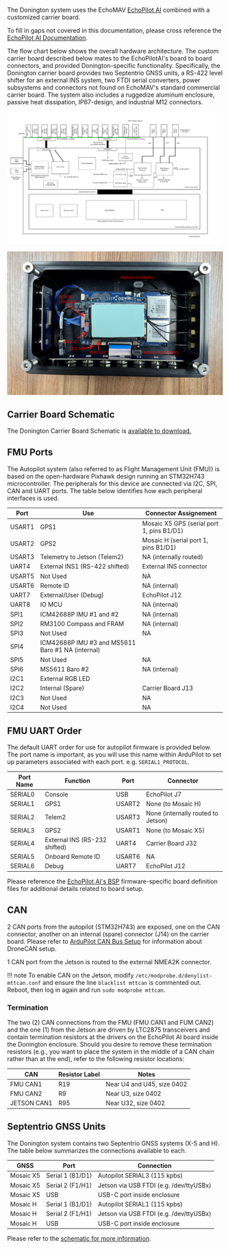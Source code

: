 The Donington system uses the EchoMAV [EchoPilot AI](https://echomav.com/product/echopilot-ai/) combined with a customized carrier board.

To fill in gaps not covered in this documentation, please cross reference the [EchoPilot AI Documentation](https://echomav.github.io/docs/latest/echopilot_ai/). 

The flow chart below shows the overall hardware architecture. The custom carrier board described below mates to the EchoPilotAI's board to board connectors, and provided Donington-specific functionality. Specifically, the Donington carrier board provides two Septentrio GNSS units, a RS-422 level shifter for an external INS system, two FTDI serial converters, power subsystems and connectors not found on EchoMAV's standard commercial carrier board. The system also includes a ruggedize aluminum enclosure, passive heat dissipation, IP67-design, and industrial M12 connectors.

![Flow Chart](assets/flow_chart.png)

![Inside Box](assets/inside_box.png)

## Carrier Board Schematic

The Donington Carrier Board Schematic is [available to download.](assets/schematic.pdf) 

## FMU Ports

The Autopilot system (also referred to as Flight Management Unit (FMU)) is based on the open-hardware Pixhawk design running an STM32H743 microcontroller. The peripherals for this device are connected via I2C, SPI, CAN and UART ports. The table below identifies how each peripheral interfaces is used.

Port | Use | Connector Assignement
------------ | ------------- | ------------ 
USART1 | GPS1 | Mosaic X5 GPS (serial port 1, pins B1/D1)
USART2 | GPS2 | Mosaic H (serial port 1, pins B1/D1)
USART3 | Telemetry to Jetson (Telem2) | NA (internally routed)
UART4 | External INS1 (RS-422 shifted) | External INS connector 
USART5 | Not Used | NA 
USART6 | Remote ID | NA (internal)
UART7 | External/User (Debug) | EchoPilot J12
UART8 | IO MCU | NA (internal)
SPI1 | ICM42688P IMU #1 and #2 | NA (internal)
SPI2 | RM3100 Compass and FRAM | NA (internal)
SPI3 | Not Used | NA
SPI4 | ICM42688P IMU #3 and MS5611 Baro #1 NA (internal)
SPI5 | Not Used | NA
SPI6 | MS5611 Baro #2 | NA (internal)
I2C1 | External RGB LED | 
I2C2 | Internal (Spare) | Carrier Board J13
I2C3 | Not Used | NA
I2C4 | Not Used | NA

## FMU UART Order

The default UART order for use for autopilot firmware is provided below. The port name is important, as you will use this name within ArduPilot to set up parameters associated with each port. e.g. `SERIAL1_PROTOCOL`.

Port Name | Function | Port | Connector
------------ | ------------- | ------------ | ------------
SERIAL0 | Console | USB | EchoPilot J7
SERIAL1 | GPS1 | USART2 | None (to Mosaic H)
SERIAL2 | Telem2 | USART3 | None (internally routed to Jetson)
SERIAL3 | GPS2 | USART1 | None (to Mosaic X5)
SERIAL4 | External INS (RS-232 shifted) | UART4 | Carrier Board J32
SERIAL5 | Onboard Remote ID | USART6 | NA
SERIAL6 | Debug | UART7 | EchoPilot J12

Please reference the [EchoPilot AI's BSP](https://github.com/EchoMAV/echopilot_ai_bsp) firmware-specific board definition files for additional details related to board setup.

## CAN

2 CAN ports from the autopilot (STM32H743) are exposed, one on the CAN connector, another on an internal (spare) connector (J14) on the carrier board. Please refer to [ArduPilot CAN Bus Setup](https://ardupilot.org/rover/docs/common-canbus-setup-advanced.html) for information about DroneCAN setup.

1 CAN port from the Jetson is routed to the external NMEA2K connector. 

!!! note
    To enable CAN on the Jetson, modify `/etc/modprobe.d/denylist-mttcan.conf` and ensure the line `blacklist mttcan` is commented out. Reboot, then log in again and run `sudo modprobe mttcan`.

### Termination

The two (2) CAN connections from the FMU (FMU CAN1 and FUM CAN2) and the one (1) from the Jetson are driven by LTC2875 transceivers and contain termination resistors at the drivers on the EchoPilot AI board inside the Donington enclosure. Should you desire to remove these termination resistors (e.g., you want to place the system in the middle of a CAN chain rather than at the end), refer to the following resistor locations:  

CAN   | Resistor Label     | Notes      
------------ | ------------- | ------------ 
FMU CAN1       | R19         |  Near U4 and U45, size 0402
FMU CAN2        | R9         |  Near U3, size 0402
JETSON CAN1 | R95         |  Near U32, size 0402  

## Septentrio GNSS Units

The Donington system contains two Septentrio GNSS systems (X-5 and H). The table below summarizes the connections available to each.

GNSS   | Port    | Connection      
------------ | ------------- | ------------ 
Mosaic X5       | Serial 1 (B1/D1)         |  Autopilot SERIAL3 (115 kpbs)
Mosaic X5       | Serial 2 (F1/H1)        |  Jetson via USB FTDI (e.g. /dev/ttyUSBx)
Mosaic X5   |   USB | USB-C port inside enclosure
Mosaic H       | Serial 1 (B1/D1)         |  Autopilot SERIAL1 (115 kpbs)
Mosaic H       | Serial 2 (F1/H1)        |  Jetson via USB FTDI (e.g. /dev/ttyUSBx)
Mosaic H   |   USB | USB-C port inside enclosure 

Please refer to the [schematic for more information](assets/schematic.pdf).
